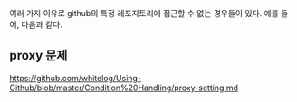 여러 가지 이유로 github의 특정 레포지토리에 접근할 수 없는 경우들이 있다. 예를 들어, 다음과 같다.

## proxy 문제

https://github.com/whitelog/Using-Github/blob/master/Condition%20Handling/proxy-setting.md
